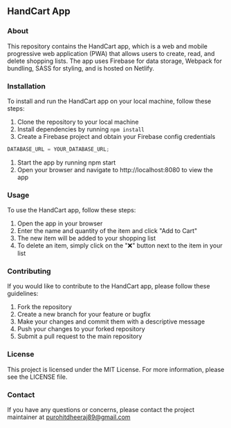 ## HandCart App

### About

This repository contains the HandCart app, which is a web and mobile progressive web application (PWA) that allows users to create, read, and delete shopping lists. The app uses Firebase for data storage, Webpack for bundling, SASS for styling, and is hosted on Netlify.

### Installation

To install and run the HandCart app on your local machine, follow these steps:

1. Clone the repository to your local machine
2. Install dependencies by running `npm install`
3. Create a Firebase project and obtain your Firebase config credentials

```js
DATABASE_URL = YOUR_DATABASE_URL;

```

1. Start the app by running npm start
2. Open your browser and navigate to http://localhost:8080 to view the app

### Usage

To use the HandCart app, follow these steps:

1. Open the app in your browser
2. Enter the name and quantity of the item and click "Add to Cart"
3. The new item will be added to your shopping list
4. To delete an item, simply click on the "❌" button next to the item in your list

### Contributing

If you would like to contribute to the HandCart app, please follow these guidelines:

1. Fork the repository
2. Create a new branch for your feature or bugfix
3. Make your changes and commit them with a descriptive message
4. Push your changes to your forked repository
5. Submit a pull request to the main repository

### License

This project is licensed under the MIT License. For more information, please see the LICENSE file.

### Contact

If you have any questions or concerns, please contact the project maintainer at
purohitdheeraj89@gmail.com
